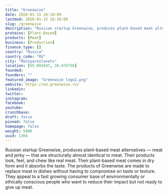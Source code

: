```yaml
---
title: "Greenwise"
date: 2020-01-15 16:10:09
lastmod: 2020-01-15 16:10:09
slug: /greenwise
description: "Russian startup Greenwise, produces plant-based meat alternatives — meat and jerky — that are structurally almost identical to meat. Their products look, feel, and chew like real meat. Their plant-based meat comes in dry form and it absorbs the taste. The products of Greenwise are made to replace meat in dishes without having to compromise on taste or texture. They appeal to a fast growing consumer base of environmentally or ethically conscious people who want to reduce their impact but not ready to give up meat."
proteins: [Plant-Based]
products: [Meat]
business: [Production]
finance_type: []
country: "Russia"
country_code: "RU"
city: "Maloyaroslavets"
location: [55.002847, 36.474756]
founded: 
founders: ""
featured_image: "Greenwise logo2.png"
website: https://en.greenwise.ru/
linkedin: 
twitter: 
instagram: 
facebook: 
youtube: 
crunchbase: 
draft: false
pinned: false
homepage: false
weight: 5000
uuid: 1304
---
```

Russian startup Greenwise, produces plant-based meat alternatives — meat and jerky — that are structurally almost identical to meat. Their products look, feel, and chew like real meat. Their plant-based meat comes in dry form and it absorbs the taste. The products of Greenwise are made to replace meat in dishes without having to compromise on taste or texture. They appeal to a fast growing consumer base of environmentally or ethically conscious people who want to reduce their impact but not ready to give up meat.
